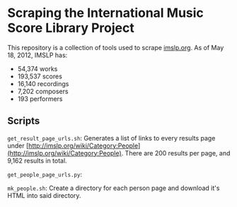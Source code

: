 # Scraping the International Music Score Library Project

This repository is a collection of tools used to scrape [imslp.org](http://imslp.org/wiki/Main_Page "imslp.org").
As of May 18, 2012, IMSLP has:

+ 54,374 works
+ 193,537 scores
+ 16,140 recordings
+ 7,202 composers
+ 193 performers

## Scripts

`get_result_page_urls.sh`: Generates a list of links to every results page under 
[http://imslp.org/wiki/Category:People](http://imslp.org/wiki/Category:People). There are 200 results per page,
and 9,162 results in total.

`get_people_page_urls.py`:

`mk_people.sh`: Create a directory for each person page and download it's HTML into said directory. 
